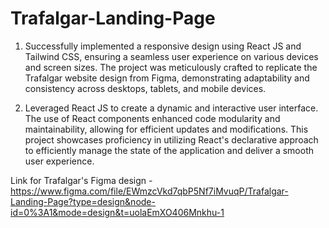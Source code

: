 # Trafalgar-Landing-Page

1. Successfully implemented a responsive design using React JS and Tailwind CSS, ensuring a seamless user experience on various devices and screen sizes. The project was meticulously crafted to replicate the Trafalgar website design from Figma, demonstrating adaptability and consistency across desktops, tablets, and mobile devices.

2. Leveraged React JS to create a dynamic and interactive user interface. The use of React components enhanced code modularity and maintainability, allowing for efficient updates and modifications. This project showcases proficiency in utilizing React's declarative approach to efficiently manage the state of the application and deliver a smooth user experience.

Link for Trafalgar's Figma design - https://www.figma.com/file/EWmzcVkd7qbP5Nf7iMvuqP/Trafalgar-Landing-Page?type=design&node-id=0%3A1&mode=design&t=uolaEmXO406Mnkhu-1
